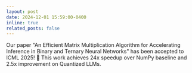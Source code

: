 ```yaml
---
layout: post
date: 2024-12-01 15:59:00-0400
inline: true
related_posts: false
---
```


Our paper "An Efficient Matrix Multiplication Algorithm for Accelerating Inference in Binary and Ternary Neural Networks" has been accepted to ICML 2025! 🎉 This work achieves 24x speedup over NumPy baseline and 2.5x improvement on Quantized LLMs.
